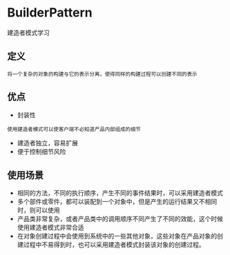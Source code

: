 # BuilderPattern
建造者模式学习
## 定义
```
将一个复杂的对象的构建与它的表示分离，使得同样的构建过程可以创建不同的表示
```
## 优点
* 封装性
```
使用建造者模式可以使客户端不必知道产品内部组成的细节
```
* 建造者独立，容易扩展
* 便于控制细节风险
## 使用场景
* 相同的方法，不同的执行顺序，产生不同的事件结果时，可以采用建造者模式
* 多个部件或零件，都可以装配到一个对象中，但是产生的运行结果又不相同时，则可以使用
* 产品类非常复杂，或者产品类中的调用顺序不同产生了不同的效能，这个时候使用建造者模式非常合适
* 在对象创建过程中会使用到系统中的一些其他对象，这些对象在产品对象的创建过程中不易得到时，也可以采用建造者模式封装该对象的创建过程。

